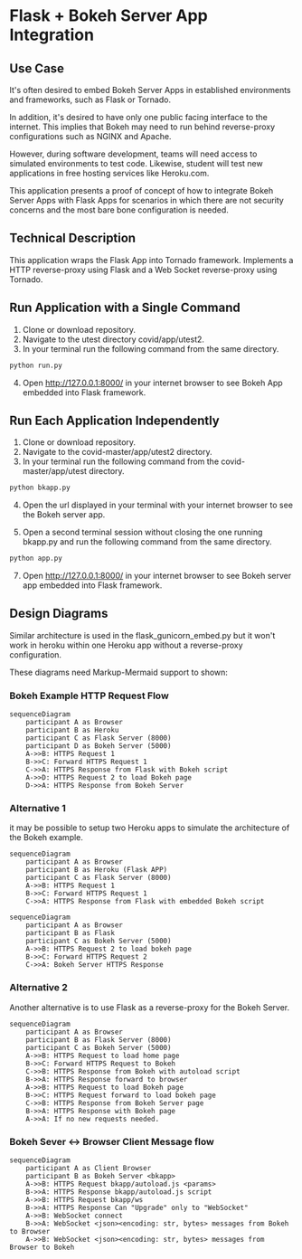 
# Flask + Bokeh Server App Integration

## Use Case

It's often desired to embed Bokeh Server Apps in established environments and frameworks, such as Flask or Tornado.

In addition, it's desired to have only one public facing interface to the internet. This implies that Bokeh may need to run behind reverse-proxy configurations such as NGINX and Apache.

However, during software development, teams will need access to simulated environments to test code. Likewise, student will test new applications in free hosting services like Heroku.com.

This application presents a proof of concept of how to integrate Bokeh Server Apps with Flask Apps for scenarios in which there are not security concerns and the most bare bone configuration is needed.

## Technical Description

This application wraps the Flask App into Tornado framework. Implements a HTTP reverse-proxy using Flask and a Web Socket reverse-proxy using Tornado.

## Run Application with a Single Command

1. Clone or download repository.
2. Navigate to the utest directory covid/app/utest2.
3. In your terminal run the following command from the same directory.

``` Python
python run.py
```

4. Open http://127.0.0.1:8000/ in your internet browser to see Bokeh App embedded into Flask framework.

## Run Each Application Independently

1. Clone or download repository.
2. Navigate to the covid-master/app/utest2 directory.
3. In your terminal run the following command from the covid-master/app/utest directory.

``` Python
python bkapp.py
```

4. Open the url displayed in your terminal with your internet browser to see the Bokeh server app.

5. Open a second terminal session without closing the one running bkapp.py and run the following command from the same directory.

``` Python
python app.py
```

7. Open http://127.0.0.1:8000/ in your internet browser to see Bokeh server app embedded into Flask framework.

## Design Diagrams

Similar architecture is used in the flask_gunicorn_embed.py but it won't work in heroku within one Heroku app without a reverse-proxy configuration.

These diagrams need Markup-Mermaid support to shown:

### Bokeh Example HTTP Request Flow

``` Mermaid
sequenceDiagram
    participant A as Browser
    participant B as Heroku
    participant C as Flask Server (8000)
    participant D as Bokeh Server (5000)
    A->>B: HTTPS Request 1
    B->>C: Forward HTTPS Request 1
    C->>A: HTTPS Response from Flask with Bokeh script
    A->>D: HTTPS Request 2 to load Bokeh page
    D->>A: HTTPS Response from Bokeh Server
```

### Alternative 1

it may be possible to setup two Heroku apps to simulate the architecture of the Bokeh example.

``` mermaid
sequenceDiagram
    participant A as Browser
    participant B as Heroku (Flask APP)
    participant C as Flask Server (8000)
    A->>B: HTTPS Request 1
    B->>C: Forward HTTPS Request 1
    C->>A: HTTPS Response from Flask with embedded Bokeh script
```

``` mermaid
sequenceDiagram
    participant A as Browser
    participant B as Flask
    participant C as Bokeh Server (5000)
    A->>B: HTTPS Request 2 to load bokeh page
    B->>C: Forward HTTPS Request 2
    C->>A: Bokeh Server HTTPS Response
```

### Alternative 2

Another alternative is to use Flask as a reverse-proxy for the Bokeh Server.

``` mermaid
sequenceDiagram
    participant A as Browser
    participant B as Flask Server (8000)
    participant C as Bokeh Server (5000)
    A->>B: HTTPS Request to load home page
    B->>C: Forward HTTPS Request to Bokeh
    C->>B: HTTPS Response from Bokeh with autoload script
    B->>A: HTTPS Response forward to browser
    A->>B: HTTPS Request to load Bokeh page
    B->>C: HTTPS Request forward to load bokeh page
    C->>B: HTTPS Response from Bokeh Server page
    B->>A: HTTPS Response with Bokeh page
    A->>A: If no new requests needed.
```

### Bokeh Sever <-> Browser Client Message flow

``` mermaid
sequenceDiagram
    participant A as Client Browser
    participant B as Bokeh Server <bkapp>
    A->>B: HTTPS Request bkapp/autoload.js <params>
    B->>A: HTTPS Response bkapp/autoload.js script
    A->>B: HTTPS Request bkapp/ws
    B->>A: HTTPS Response Can "Upgrade" only to "WebSocket"
    A->>B: WebSocket connect
    B->>A: WebSocket <json><encoding: str, bytes> messages from Bokeh to Browser
    A->>B: WebSocket <json><encoding: str, bytes> messages from Browser to Bokeh
```
